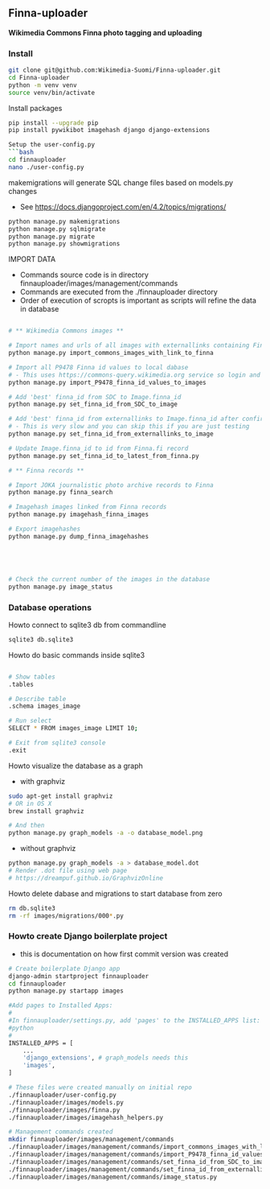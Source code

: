 ## Finna-uploader
**Wikimedia Commons Finna photo tagging and uploading**

### Install

```bash
git clone git@github.com:Wikimedia-Suomi/Finna-uploader.git
cd Finna-uploader
python -m venv venv
source venv/bin/activate
```
Install packages
```bash
pip install --upgrade pip
pip install pywikibot imagehash django django-extensions

Setup the user-config.py
```bash
cd finnauploader
nano ./user-config.py
```

makemigrations will generate SQL change files based on models.py changes
- See https://docs.djangoproject.com/en/4.2/topics/migrations/
```bash
python manage.py makemigrations
python manage.py sqlmigrate
python manage.py migrate
python manage.py showmigrations
```

IMPORT DATA
- Commands source code is in directory finnauploader/images/management/commands
- Commands are executed from the ./finnauploader directory
- Order of execution of scropts is important as scripts will refine the data in database


```bash

# ** Wikimedia Commons images **

# Import names and urls of all images with externallinks containing Finna_id to local database
python manage.py import_commons_images_with_link_to_finna

# Import all P9478 Finna id values to local dabase 
# - This uses https://commons-query.wikimedia.org service so login and OAUTH needs to be working
python manage.py import_P9478_finna_id_values_to_images

# Add 'best' finna_id from SDC to Image.finna_id 
python manage.py set_finna_id_from_SDC_to_image

# Add 'best' finna_id from externallinks to Image.finna_id after confirming it using imagehash 
# - This is very slow and you can skip this if you are just testing
python manage.py set_finna_id_from_externallinks_to_image

# Update Image.finna_id to id from Finna.fi record
python manage.py set_finna_id_to_latest_from_finna.py

# ** Finna records **

# Import JOKA journalistic photo archive records to Finna
python manage.py finna_search

# Imagehash images linked from Finna records
python manage.py imagehash_finna_images

# Export imagehashes
python manage.py dump_finna_imagehashes





# Check the current number of the images in the database
python manage.py image_status
```
### Database operations
Howto connect to sqlite3 db from commandline

```bash
sqlite3 db.sqlite3 
```

Howto do basic commands inside sqlite3
```bash

# Show tables
.tables

# Describe table 
.schema images_image

# Run select 
SELECT * FROM images_image LIMIT 10;

# Exit from sqlite3 console
.exit
```

Howto visualize the database as a graph 

- with graphviz
```bash
sudo apt-get install graphviz
# OR in OS X
brew install graphviz

# And then
python manage.py graph_models -a -o database_model.png
```

- without graphviz
```bash
python manage.py graph_models -a > database_model.dot
# Render .dot file using web page
# https://dreampuf.github.io/GraphvizOnline
```

Howto delete dabase and migrations to start database from zero
```bash
rm db.sqlite3
rm -rf images/migrations/000*.py
```

### Howto create Django boilerplate project 
- this is documentation on how first commit version was created

```bash
# Create boilerplate Django app
django-admin startproject finnauploader
cd finnauploader
python manage.py startapp images

#Add pages to Installed Apps:
#
#In finnauploader/settings.py, add 'pages' to the INSTALLED_APPS list:
#python
#
INSTALLED_APPS = [
    ...
    'django_extensions', # graph_models needs this
    'images',
]

# These files were created manually on initial repo
./finnauploader/user-config.py
./finnauploader/images/models.py 
./finnauploader/images/finna.py 
./finnauploader/images/imagehash_helpers.py 

# Management commands created
mkdir finnauploader/images/management/commands 
./finnauploader/images/management/commands/import_commons_images_with_link_to_finna.py
./finnauploader/images/management/commands/import_P9478_finna_id_values_to_images.py
./finnauploader/images/management/commands/set_finna_id_from_SDC_to_image.py
./finnauploader/images/management/commands/set_finna_id_from_externallinks_to_image.py
./finnauploader/images/management/commands/image_status.py

```

